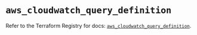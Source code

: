 # `aws_cloudwatch_query_definition`

Refer to the Terraform Registry for docs: [`aws_cloudwatch_query_definition`](https://registry.terraform.io/providers/hashicorp/aws/6.17.0/docs/resources/cloudwatch_query_definition).
